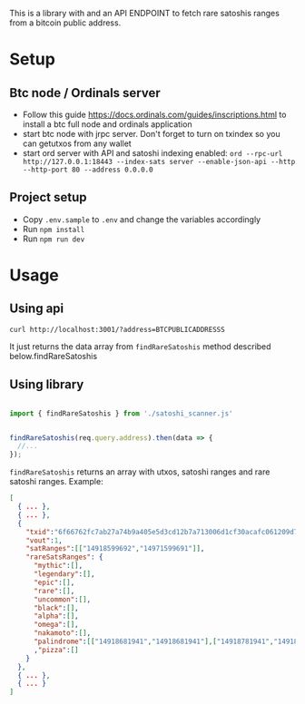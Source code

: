 This is a library with and an API ENDPOINT to fetch rare satoshis ranges from a bitcoin public address. 

# Setup

## Btc node / Ordinals server

- Follow this guide https://docs.ordinals.com/guides/inscriptions.html to install a btc full node and ordinals application
- start btc node with jrpc server. Don't forget to turn on txindex so you can getutxos from any wallet
- start ord server with API and satoshi indexing enabled: `ord --rpc-url http://127.0.0.1:18443 --index-sats server --enable-json-api --http --http-port 80 --address 0.0.0.0`

## Project setup

- Copy `.env.sample` to `.env` and change the variables accordingly
- Run `npm install`
- Run `npm run dev`

# Usage

## Using api

`curl http://localhost:3001/?address=BTCPUBLICADDRESSS`

It just returns the data array from `findRareSatoshis` method described below.findRareSatoshis

## Using library

```javascript

import { findRareSatoshis } from './satoshi_scanner.js'


findRareSatoshis(req.query.address).then(data => {
  //...
});

```

`findRareSatoshis` returns an array with utxos, satoshi ranges and rare satoshi ranges. Example:

```json
[
  { ... }, 
  { ... }, 
  {
    "txid":"6f66762fc7ab27a74b9a405e5d3cd12b7a713006d1cf30acafc061209d752a23",
    "vout":1,
    "satRanges":[["14918599692","14971599691"]],
    "rareSatsRanges": {
      "mythic":[],
      "legendary":[],
      "epic":[],
      "rare":[],
      "uncommon":[],
      "black":[],
      "alpha":[],
      "omega":[],
      "nakamoto":[],
      "palindrome":[["14918681941","14918681941"],["14918781941","14918781941"]]
      ,"pizza":[]
    }
  },
  { ... },
  { ... }
]
```